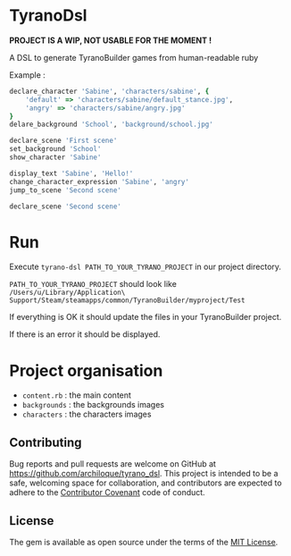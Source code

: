 # TyranoDsl

**PROJECT IS A WIP, NOT USABLE FOR THE MOMENT !**

A DSL to generate TyranoBuilder games from human-readable ruby


Example :

```ruby
declare_character 'Sabine', 'characters/sabine', {
    'default' => 'characters/sabine/default_stance.jpg',
    'angry' => 'characters/sabine/angry.jpg'
}
delare_background 'School', 'background/school.jpg'

declare_scene 'First scene'
set_background 'School'
show_character 'Sabine'

display_text 'Sabine', 'Hello!'
change_character_expression 'Sabine', 'angry'
jump_to_scene 'Second scene'

declare_scene 'Second scene'

```

# Run

Execute `tyrano-dsl PATH_TO_YOUR_TYRANO_PROJECT` in our project directory.

`PATH_TO_YOUR_TYRANO_PROJECT` should look like `/Users/u/Library/Application\ Support/Steam/steamapps/common/TyranoBuilder/myproject/Test`

If everything is OK it should update the files in your TyranoBuilder project.

If there is an error it should be displayed.

# Project organisation

- `content.rb` : the main content
- `backgrounds` : the backgrounds images
- `characters` : the characters images

## Contributing

Bug reports and pull requests are welcome on GitHub at https://github.com/archiloque/tyrano_dsl.
This project is intended to be a safe, welcoming space for collaboration, and contributors are expected to adhere to the [Contributor Covenant](http://contributor-covenant.org) code of conduct.


## License

The gem is available as open source under the terms of the [MIT License](http://opensource.org/licenses/MIT).

